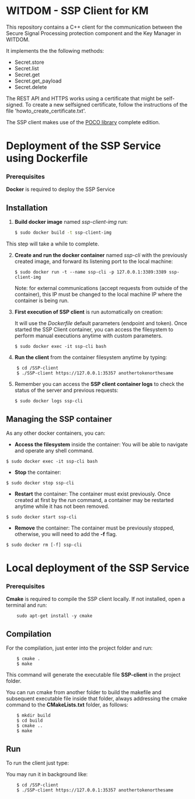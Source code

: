 WITDOM - SSP Client for KM
==========================

This repository contains a C++ client for the communication between the Secure Signal Processing protection component and the Key Manager in WITDOM.

It implements the the following methods:
- Secret.store
- Secret.list
- Secret.get
- Secret.get_payload
- Secret.delete

The REST API and HTTPS works using a certificate that might be self-signed.
To create a new selfsigned certificate, follow the instructions of the file 'howto_create_certificate.txt'.

The SSP client makes use of the [POCO library](http://pocoproject.org/download/) complete edition.





# Deployment of the SSP Service using Dockerfile


### Prerequisites

**Docker** is required to deploy the SSP Service 


## Installation 

1. **Build docker image** named _ssp-client-img_ run: 

    ````bash
    $ sudo docker build -t ssp-client-img
    ````
This step will take a while to complete.

2. **Create and run the docker container** named _ssp-cli_ with the previously created image, and forward its listening port to the local machine:
 
    ````
    $ sudo docker run -t --name ssp-cli -p 127.0.0.1:3389:3389 ssp-client-img
    ````

    Note: for external communications (accept requests from outside of the container), this IP must be changed to the local machine IP where the container is being run. 

3. **First execution of SSP client** is run automatically on creation:

    It will use the _Dockerfile_ default parameters (endpoint and token). Once started the SSP Client container, you can access the filesystem to perform manual executions anytime with custom parameters.

	````
	$ sudo docker exec -it ssp-cli bash
	````

4. **Run the client** from the container filesystem anytime by typing:
 
```
    $ cd /SSP-client
    $ ./SSP-client https://127.0.0.1:35357 anothertokenorthesame
```

5. Remember you can access the **SSP client container logs** to check the status of the server and previous requests: 

    ````
    $ sudo docker logs ssp-cli
    ````

## Managing the SSP container

As any other docker containers, you can: 

* **Access the filesystem** inside the container: You will be able to navigate and operate any shell command.
````
$ sudo docker exec -it ssp-cli bash
````
* **Stop** the container: 
````
$ sudo docker stop ssp-cli
````
* **Restart** the container: The container must exist previously. Once created at first by the _run_ command, a container may be restarted anytime while it has not been removed.
````
$ sudo docker start ssp-cli
````
* **Remove** the container: The container must be previously stopped, otherwise, you will need to add the **-f** flag.
````
$ sudo docker rm [-f] ssp-cli
````


# Local deployment of the SSP Service

### Prerequisites

**Cmake** is required to compile the SSP client locally. If not installed, open a terminal and run:
```
    sudo apt-get install -y cmake
```

## Compilation

For the compilation, just enter into the project folder and run:
```
    $ cmake .
    $ make
```
This command will generate the executable file **SSP-client** in the project folder. 

You can run cmake from another folder to build the makefile and subsequent executable file inside that folder,  always addressing the cmake command to the **CMakeLists.txt** folder, as follows: 
```
    $ mkdir build
    $ cd build
    $ cmake ..
    $ make
```

## Run

To run the client just type: 

You may run it in background like: 
```
    $ cd /SSP-client
    $ ./SSP-client https://127.0.0.1:35357 anothertokenorthesame
```


